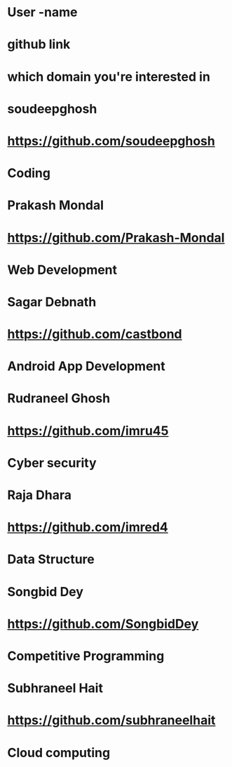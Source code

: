 # User -name 
# github link
# which domain you're interested in 
# soudeepghosh
# https://github.com/soudeepghosh
# Coding
# Prakash Mondal
# https://github.com/Prakash-Mondal
# Web Development
# Sagar Debnath
# https://github.com/castbond
# Android App Development
# Rudraneel Ghosh
# https://github.com/imru45
# Cyber security
# Raja Dhara
# https://github.com/imred4
# Data Structure
# Songbid Dey
# https://github.com/SongbidDey
# Competitive Programming
# Subhraneel Hait
# https://github.com/subhraneelhait
# Cloud computing
